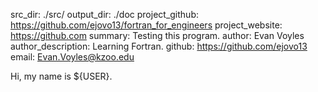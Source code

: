 src_dir: ./src/ 
output_dir: ./doc
project_github: https://github.com/ejovo13/fortran_for_engineers 
project_website: https://github.com 
summary: Testing this program.
author: Evan Voyles
author_description: Learning Fortran. 
github: https://github.com/ejovo13 
email: Evan.Voyles@kzoo.edu

Hi, my name is ${USER}.